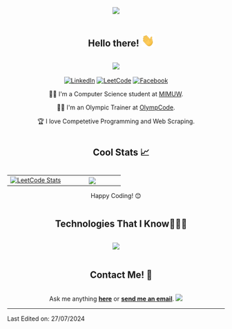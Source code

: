<div align="center">

<!-- horizontal divider (gradiant) -->
<img src="https://user-images.githubusercontent.com/73097560/115834477-dbab4500-a447-11eb-908a-139a6edaec5c.gif">



<!-- Hello there -->
<div id="user-content-toc"><ul align="center"><summary>
  <h2 style="display: inline-block">Hello there! <img src="https://github.com/Ometek16/Ometek16/blob/main/gifs/Hi.gif" width="30"></h2>
</summary></ul></div>

<p><img src="https://readme-typing-svg.herokuapp.com/?lines=Welcome+to+my+GitHub+Profile!&center=true&width=360&height=30"></p>



<!-- Icons -->
[![LinkedIn](https://img.shields.io/badge/LinkedIn-%230A66C2.svg?logo=linkedin&logoColor=white)](https://www.linkedin.com/in/kubaornatek)
[![LeetCode](https://img.shields.io/badge/LeetCode-%23FFA116.svg?logo=leetcode&logoColor=white)](https://leetcode.com/u/Ometek)
[![Facebook](https://img.shields.io/badge/Facebook-%231877F2.svg?logo=facebook&logoColor=white)](https://www.facebook.com/profile.php?id=100010833821050)




<!-- About me -->
🧑‍🎓 I'm a Computer Science student at [MIMUW](https://mimuw.edu.pl). 

🧑‍🏫 I'm an Olympic Trainer at [OlympCode](https://www.olympcode.com).

🏆 I love Competetive Programming and Web Scraping.



<!-- LeetCode Stats & GitHub Stats-->
<div id="user-content-toc"><ul align="center"><summary>
  <h2 style="display: inline-block">Cool Stats 📈</h2>
</summary></ul></div>

<table align="center"><tr border="none"><td width="50%" align="center">
  <a href="https://leetcode.com/Ometek">
  <img src="https://leetcode.card.workers.dev/Ometek?theme=unicorn&font=baloo&extension=activity" alt="LeetCode Stats"></a>
</td>

<td width="50%" align="center">
  <img  align="center"  src="https://github-readme-stats.anuraghazra1.vercel.app/api/top-langs/?username=Ometek16&theme=dark&hide_border=true&no-bg=true&no-frame=true&langs_count=3"/>
</td></tr></table>

Happy Coding! 😊

  
<!-- tech stack icons -->
<div id="user-content-toc"><ul align="center"><summary>
  <h2 style="display: inline-block">Technologies That I Know👨🏻‍💻</h2>
</summary></ul></div>
</td>

<p align="center">
  <a href="https://skillicons.dev">
    <img src="https://skillicons.dev/icons?i=angular,apple,bash,c,cpp,cmake,css,discord,fastapi,gcp,git,github,gitlab,gmail,html,idea,instagram,java,kotlin,latex,linkedin,linux,md,mysql,powershell,pycharm,py,pytorch,stackoverflow,sklearn,selenium,unity,vscode,windows,wordpress&perline=14" />
  </a>
</p>



<!-- Contact -->
<div id="user-content-toc"><ul align="center"><summary>
  <h2 style="display: inline-block">Contact Me! 📧</h2>
</summary></ul></div>
Ask me anything <a href="https://github.com/Ometek16/Ometek16/issues/new"><b>here</b></a> or <a href="mailto:kuba.ornatek@gmail.com"><b>send me an email</b></a>.

 

<!--horizontal divider(gradiant)-->
<img src="https://user-images.githubusercontent.com/73097560/115834477-dbab4500-a447-11eb-908a-139a6edaec5c.gif">


</div>
<div align="left">

----------------------------------------------------------------------
  
Last Edited on: 27/07/2024
</div>
